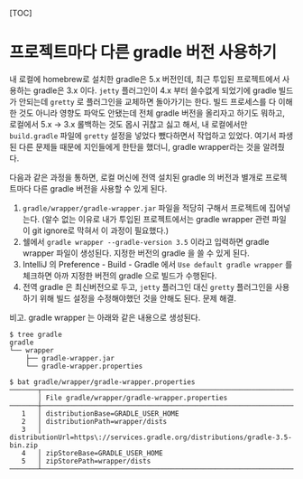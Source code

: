 [TOC]


# 프로젝트마다 다른 gradle 버전 사용하기

내 로컬에 homebrew로 설치한 gradle은 5.x 버전인데, 최근 투입된 프로젝트에서 사용하는 gradle은 3.x 이다. `jetty` 플러그인이 4.x 부터 쓸수없게 되었기에 gradle 빌드가 안되는데 `gretty` 로 플러그인을 교체하면 돌아가기는 한다. 빌드 프로세스를 다 이해한 것도 아니라 영향도 파악도 안됐는데 전체 gradle 버전을 올리자고 하기도 뭐하고, 로컬에서 5.x -> 3.x 롤백하는 것도 몹시 귀찮고 싫고 해서, 내 로컬에서만 `build.gradle` 파일에 `gretty` 설정을 넣었다 뺐다하면서 작업하고 있었다. 여기서 파생된 다른 문제들 때문에 지인들에게 한탄을 했더니, gradle wrapper라는 것을 알려줬다.

다음과 같은 과정을 통하면, 로컬 머신에 전역 설치된 gradle 의 버전과 별개로 프로젝트마다 다른 gradle 버전을 사용할 수 있게 된다.

 1. `gradle/wrapper/gradle-wrapper.jar` 파일을 적당히 구해서 프로젝트에 집어넣는다. (알수 없는 이유로 내가 투입된 프로젝트에서는 gradle wrapper 관련 파일이 git ignore로 막혀서 이 과정이 필요했다.)
 1. 쉘에서 `gradle wrapper --gradle-version 3.5` 이라고 입력하면 gradle wrapper 파일이 생성된다. 지정한 버전의 gradle 을 쓸 수 있게 된다.
 1. IntelliJ 의 Preference - Build - Gradle 에서 `Use default gradle wrapper` 를 체크하면 아까 지정한 버전의 gradle 으로 빌드가 수행된다.
 1. 전역 gradle 은 최신버전으로 두고, `jetty` 플러그인 대신 `gretty` 플러그인을 사용하기 위해 빌드 설정을 수정해야했던 것을 안해도 된다. 문제 해결.

비고. gradle wrapper 는 아래와 같은 내용으로 생성된다.


```
$ tree gradle
gradle
└── wrapper
    ├── gradle-wrapper.jar
    └── gradle-wrapper.properties

$ bat gradle/wrapper/gradle-wrapper.properties
───────┬───────────────────────────────────────────────────────────────────────────────────────────
       │ File gradle/wrapper/gradle-wrapper.properties
───────┼───────────────────────────────────────────────────────────────────────────────────────────
   1   │ distributionBase=GRADLE_USER_HOME
   2   │ distributionPath=wrapper/dists
   3   │ distributionUrl=https\://services.gradle.org/distributions/gradle-3.5-bin.zip
   4   │ zipStoreBase=GRADLE_USER_HOME
   5   │ zipStorePath=wrapper/dists
───────┴───────────────────────────────────────────────────────────────────────────────────────────
```
